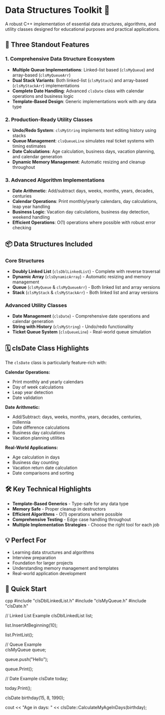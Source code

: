 # Data Structures Toolkit 🚀

A robust C++ implementation of essential data structures, algorithms, and utility classes designed for educational purposes and practical applications.

## 🎯 Three Standout Features

### 1. Comprehensive Data Structure Ecosystem
- **Multiple Queue Implementations**: Linked-list based (`clsMyQueue`) and array-based (`clsMyQueueArr`) 
- **Dual Stack Variants**: Both linked-list (`clsMyStack`) and array-based (`clsMyStackArr`) implementations
- **Complete Date Handling**: Advanced `clsDate` class with calendar operations and business logic
- **Template-Based Design**: Generic implementations work with any data type

### 2. Production-Ready Utility Classes
- **Undo/Redo System**: `clsMyString` implements text editing history using stacks
- **Queue Management**: `clsQueueLine` simulates real ticket systems with timing estimates
- **Date Calculations**: Age calculation, business days, vacation planning, and calendar generation
- **Dynamic Memory Management**: Automatic resizing and cleanup throughout

### 3. **Advanced Algorithm Implementations**
- **Date Arithmetic**: Add/subtract days, weeks, months, years, decades, centuries
- **Calendar Operations**: Print monthly/yearly calendars, day calculations, leap year handling
- **Business Logic**: Vacation day calculations, business day detection, weekend handling
- **Efficient Operations**: O(1) operations where possible with robust error checking

## 📦 Data Structures Included

### Core Structures
- **Doubly Linked List** (`clsDblLinkedList`) - Complete with reverse traversal
- **Dynamic Array** (`clsDynamicArray`) - Automatic resizing and memory management
- **Queue** (`clsMyQueue` & `clsMyQueueArr`) - Both linked list and array versions
- **Stack** (`clsMyStack` & `clsMyStackArr`) - Both linked list and array versions

### Advanced Utility Classes
- **Date Management** (`clsDate`) - Comprehensive date operations and calendar generation
- **String with History** (`clsMyString`) - Undo/redo functionality
- **Ticket Queue System** (`clsQueueLine`) - Real-world queue simulation

## 🗓️ clsDate Class Highlights

The `clsDate` class is particularly feature-rich with:

**Calendar Operations:**
- Print monthly and yearly calendars
- Day of week calculations
- Leap year detection
- Date validation

**Date Arithmetic:**
- Add/Subtract: days, weeks, months, years, decades, centuries, millennia
- Date difference calculations
- Business day calculations
- Vacation planning utilities

**Real-World Applications:**
- Age calculation in days
- Business day counting
- Vacation return date calculation
- Date comparisons and sorting

## 🛠 Key Technical Highlights

- **Template-Based Generics** - Type-safe for any data type
- **Memory Safe** - Proper cleanup in destructors
- **Efficient Algorithms** - O(1) operations where possible
- **Comprehensive Testing** - Edge case handling throughout
- **Multiple Implementation Strategies** - Choose the right tool for each job

## 💡 Perfect For
- Learning data structures and algorithms
- Interview preparation
- Foundation for larger projects
- Understanding memory management and templates
- Real-world application development

## 🚀 Quick Start

cpp
#include "clsDblLinkedList.h"
#include "clsMyQueue.h"
#include "clsDate.h"

// Linked List Example
clsDblLinkedList<int> list;

list.InsertAtBeginning(10);

list.PrintList();

// Queue Example  
clsMyQueue<string> queue;

queue.push("Hello");

queue.Print();

// Date Example
clsDate today;

today.Print();

clsDate birthday(15, 8, 1990);

cout << "Age in days: " << clsDate::CalculateMyAgeInDays(birthday);
